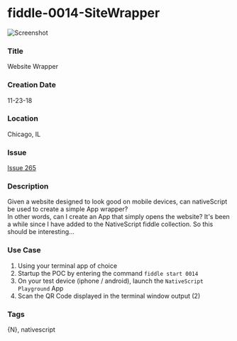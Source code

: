 fiddle-0014-SiteWrapper
======

![Screenshot](screenshot.png)


### Title

Website Wrapper


### Creation Date

11-23-18


### Location

Chicago, IL


### Issue

[Issue 265](https://github.com/bradyhouse/house/issues/265)


### Description

Given a website designed to look good on mobile devices, can nativeScript be used to create a simple App wrapper?  
In other words, can I create an App that simply opens the website?  It's been a while since I have added to the 
NativeScript fiddle collection.  So this should be interesting...


### Use Case

1.  Using your terminal app of choice
2.  Startup the POC by entering the command `fiddle start 0014`
3.  On your test device (iphone / android), launch the `NativeScript Playground` App
4.  Scan the QR Code displayed in the terminal window output (2)


### Tags

{N}, nativescript
